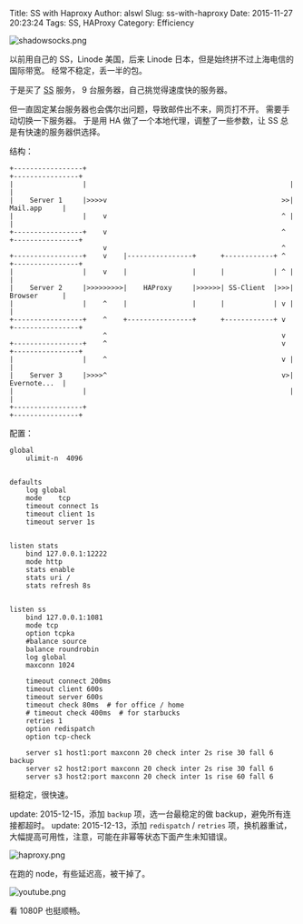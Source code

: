 Title: SS with Haproxy
Author: alswl
Slug: ss-with-haproxy
Date: 2015-11-27 20:23:24
Tags: SS, HAProxy
Category: Efficiency

![shadowsocks.png](https://ohsolnxaa.qnssl.com/upload_dropbox/201512/shadowsocks.png)

以前用自己的 SS，Linode 美国，后来 Linode 日本，但是始终拼不过上海电信的国际带宽。
经常不稳定，丢一半的包。

于是买了 [SS](https://portal.shadowsocks.com/aff.php?aff=4215) 服务，
9 台服务器，自己挑觉得速度快的服务器。

但一直固定某台服务器也会偶尔出问题，导致邮件出不来，网页打不开。
需要手动切换一下服务器。
于是用 HA 做了一个本地代理，调整了一些参数，让 SS 总是有快速的服务器供选择。

结构：

```
+-----------------+                                                  +----------------+
|                 |                                                  |                |
|    Server 1     |>>>>v                                           >>|   Mail.app     |
|                 |    v                                           ^ |                |
+-----------------+    v                                           ^ +----------------+
                       v                                           ^
+-----------------+    v    |----------------+      +------------+ ^ +----------------+
|                 |    v    |                |      |            | ^ |                |
|    Server 2     |>>>>>>>>>|    HAProxy     |>>>>>>| SS-Client  |>>>|   Browser      |
|                 |    ^    |                |      |            | v |                |
+-----------------+    ^    +----------------+      +------------+ v +----------------+
                       ^                                           v   
+-----------------+    ^                                           v +----------------+
|                 |    ^                                           v |                |
|    Server 3     |>>>>^                                           v>|   Evernote...  |
|                 |                                                  |                |
+-----------------+                                                  +----------------+
```

配置：


```
global
    ulimit-n  4096


defaults
    log global
    mode    tcp
    timeout connect 1s
    timeout client 1s
    timeout server 1s


listen stats
    bind 127.0.0.1:12222
    mode http
    stats enable
    stats uri /
    stats refresh 8s


listen ss
    bind 127.0.0.1:1081
    mode tcp
    option tcpka
    #balance source
    balance roundrobin
    log global
    maxconn 1024

    timeout connect 200ms
    timeout client 600s
    timeout server 600s
    timeout check 80ms  # for office / home
    # timeout check 400ms  # for starbucks
    retries 1
    option redispatch
    option tcp-check

    server s1 host1:port maxconn 20 check inter 2s rise 30 fall 6 backup
    server s2 host2:port maxconn 20 check inter 2s rise 30 fall 6
    server s3 host2:port maxconn 20 check inter 1s rise 60 fall 6
```


挺稳定，很快速。

update: 2015-12-15，添加 `backup` 项，选一台最稳定的做 backup，避免所有连接都超时。
update: 2015-12-13，添加 `redispatch`  / `retries` 项，换机器重试，
大幅提高可用性，注意，可能在非幂等状态下面产生未知错误。

![haproxy.png](https://ohsolnxaa.qnssl.com/upload_dropbox/201512/haproxy.png)

在跑的 node，有些延迟高，被干掉了。

![youtube.png](https://ohsolnxaa.qnssl.com/upload_dropbox/201512/youtube.png)

看 1080P 也挺顺畅。

